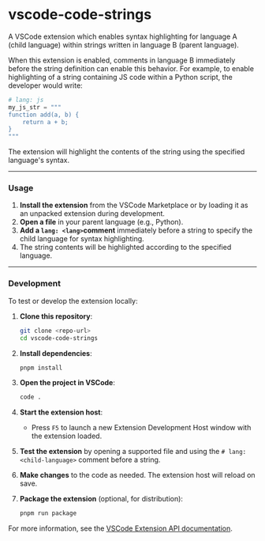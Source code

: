# vscode-code-strings

A VSCode extension which enables syntax highlighting for language A (child language) within strings written in language B (parent language).

When this extension is enabled, comments in language B immediately before the string definition can enable this behavior.
For example, to enable highlighting of a string containing JS code within a Python script, the developer would write:

```python
# lang: js
my_js_str = """
function add(a, b) {
    return a + b;
}
"""
```

The extension will highlight the contents of the string using the specified language's syntax.

-----

### Usage

1. **Install the extension** from the VSCode Marketplace or by loading it as an unpacked extension during development.
2. **Open a file** in your parent language (e.g., Python).
3. **Add a `lang: <lang>`comment** immediately before a string to specify the child language for syntax highlighting.  
4. The string contents will be highlighted according to the specified language.

-----

### Development

To test or develop the extension locally:

1. **Clone this repository**:
   ```sh
   git clone <repo-url>
   cd vscode-code-strings
   ```

2. **Install dependencies**:
   ```sh
   pnpm install
   ```

3. **Open the project in VSCode**:
   ```sh
   code .
   ```

4. **Start the extension host**:
   - Press `F5` to launch a new Extension Development Host window with the extension loaded.

5. **Test the extension** by opening a supported file and using the `# lang: <child-language>` comment before a string.

6. **Make changes** to the code as needed. The extension host will reload on save.

7. **Package the extension** (optional, for distribution):
   ```sh
   pnpm run package
   ```

For more information, see the [VSCode Extension API documentation](https://code.visualstudio.com/api).

<!-- Below content left over from template -->
<!--
## Extension Settings

Include if your extension adds any VS Code settings through the `contributes.configuration` extension point.

For example:

This extension contributes the following settings:

* `myExtension.enable`: Enable/disable this extension.
* `myExtension.thing`: Set to `blah` to do something.

## Known Issues

Calling out known issues can help limit users opening duplicate issues against your extension.

## Release Notes

Users appreciate release notes as you update your extension.

### 1.0.0

Initial release of ...

### 1.0.1

Fixed issue #.

### 1.1.0

Added features X, Y, and Z.

---

## Following extension guidelines

Ensure that you've read through the extensions guidelines and follow the best practices for creating your extension.

* [Extension Guidelines](https://code.visualstudio.com/api/references/extension-guidelines)

## Working with Markdown

You can author your README using Visual Studio Code. Here are some useful editor keyboard shortcuts:

* Split the editor (`Cmd+\` on macOS or `Ctrl+\` on Windows and Linux).
* Toggle preview (`Shift+Cmd+V` on macOS or `Shift+Ctrl+V` on Windows and Linux).
* Press `Ctrl+Space` (Windows, Linux, macOS) to see a list of Markdown snippets.

## For more information

* [Visual Studio Code's Markdown Support](http://code.visualstudio.com/docs/languages/markdown)
* [Markdown Syntax Reference](https://help.github.com/articles/markdown-basics/)

**Enjoy!**
-->
